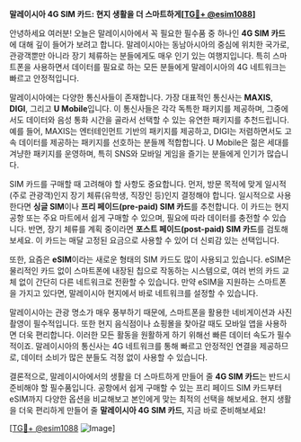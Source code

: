 **말레이시아 4G SIM 카드: 현지 생활을 더 스마트하게[[TG💪+ @esim1088](https://t.me/s/esim1088)]**

안녕하세요 여러분! 오늘은 말레이시아에서 꼭 필요한 필수품 중 하나인 **4G SIM 카드**에 대해 깊이 들어가 보려고 합니다. 말레이시아는 동남아시아의 중심에 위치한 국가로, 관광객뿐만 아니라 장기 체류하는 분들에게도 매우 인기 있는 여행지입니다. 특히 스마트폰을 사용하면서 데이터를 필요로 하는 모든 분들에게 말레이시아의 4G 네트워크는 빠르고 안정적입니다.

말레이시아에는 다양한 통신사들이 존재합니다. 가장 대표적인 통신사는 **MAXIS**, **DIGI**, 그리고 **U Mobile**입니다. 이 통신사들은 각각 독특한 패키지를 제공하며, 그중에서도 데이터와 음성 통화 시간을 골라서 선택할 수 있는 유연한 패키지를 추천드립니다. 예를 들어, MAXIS는 엔터테인먼트 기반의 패키지를 제공하고, DIGI는 저렴하면서도 고속 데이터를 제공하는 패키지를 선호하는 분들께 적합합니다. U Mobile은 젊은 세대를 겨냥한 패키지를 운영하며, 특히 SNS와 모바일 게임을 즐기는 분들에게 인기가 많습니다.

SIM 카드를 구매할 때 고려해야 할 사항도 중요합니다. 먼저, 방문 목적에 맞게 일시적(주로 관광객)인지 장기 체류(유학생, 직장인 등)인지 결정해야 합니다. 일시적으로 사용한다면 **싱글 SIM**이나 **프리 페이드(pre-paid) SIM 카드**를 추천합니다. 이 카드는 현지 공항 또는 주요 마트에서 쉽게 구매할 수 있으며, 필요에 따라 데이터를 충전할 수 있습니다. 반면, 장기 체류를 계획 중이라면 **포스트 페이드(post-paid) SIM 카드**를 검토해보세요. 이 카드는 매달 고정된 요금으로 사용할 수 있어 더 신뢰감 있는 선택입니다.

또한, 요즘은 **eSIM**이라는 새로운 형태의 SIM 카드도 많이 사용되고 있습니다. eSIM은 물리적인 카드 없이 스마트폰에 내장된 칩으로 작동하는 시스템으로, 여러 번의 카드 교체 없이 간단히 다른 네트워크로 전환할 수 있습니다. 만약 eSIM을 지원하는 스마트폰을 가지고 있다면, 말레이시아 현지에서 바로 네트워크를 설정할 수 있습니다.

말레이시아는 관광 명소가 매우 풍부하기 때문에, 스마트폰을 활용한 네비게이션과 사진 촬영이 필수적입니다. 또한 현지 음식점이나 쇼핑몰을 찾아갈 때도 모바일 앱을 사용하면 더욱 편리합니다. 이러한 모든 활동을 원활하게 하기 위해선 빠른 데이터 속도가 필수적이죠. 말레이시아의 통신사는 4G 네트워크를 통해 빠르고 안정적인 연결을 제공하므로, 데이터 소비가 많은 분들도 걱정 없이 사용할 수 있습니다.

결론적으로, 말레이시아에서의 생활을 더 스마트하게 만들어 줄 **4G SIM 카드**는 반드시 준비해야 할 필수품입니다. 공항에서 쉽게 구매할 수 있는 프리 페이드 SIM 카드부터 eSIM까지 다양한 옵션을 비교해보고 본인에게 맞는 최적의 선택을 해보세요. 현지 생활을 더욱 편리하게 만들어 줄 **말레이시아 4G SIM 카드**, 지금 바로 준비해보세요!

[[TG💪+ @esim1088](https://t.me/s/esim1088) ![Image](https://i.postimg.cc/Y0z9fWf4/image.png)]